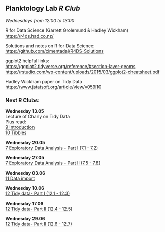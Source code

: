 
## __Planktology Lab   *R Club*__
*Wednesdays from 12:00 to 13:00*

R for Data Science (Garrett Grolemund & Hadley Wickham)  
https://r4ds.had.co.nz/  


Solutions and notes on R for Data Science:  
https://github.com/cimentadaj/R4DS-Solutions  

ggplot2 helpful links:   
https://ggplot2.tidyverse.org/reference/#section-layer-geoms  
https://rstudio.com/wp-content/uploads/2015/03/ggplot2-cheatsheet.pdf  

Hadley Wickham paper on Tidy Data  
https://www.jstatsoft.org/article/view/v059i10  



### __Next R Clubs:__

__Wednesday 13.05__  
Lecture of Charly on Tidy Data  
Plus read:  
[9 Introduction](https://r4ds.had.co.nz/wrangle-intro.html)  
[10 Tibbles](https://r4ds.had.co.nz/tibbles.html)    


__Wednesday 20.05__  
[7 Exploratory Data Analysis - Part I (7.1 - 7.2)](https://r4ds.had.co.nz/exploratory-data-analysis.html)  


__Wednesday 27.05__  
[7 Exploratory Data Analysis - Part II (7.5 - 7.8)](https://r4ds.had.co.nz/exploratory-data-analysis.html)  


__Wednesday 03.06__  
[11 Data import](https://r4ds.had.co.nz/data-import.html)  


__Wednesday 10.06__   
[12 Tidy data- Part I (12.1 - 12.3)](https://r4ds.had.co.nz/tidy-data.html)  


__Wednesday 17.06__   
[12 Tidy data- Part II (12.4 - 12.5)](https://r4ds.had.co.nz/tidy-data.html)   


__Wednesday 29.06__   
[12 Tidy data- Part II (12.6 - 12.7)](https://r4ds.had.co.nz/tidy-data.html)   


